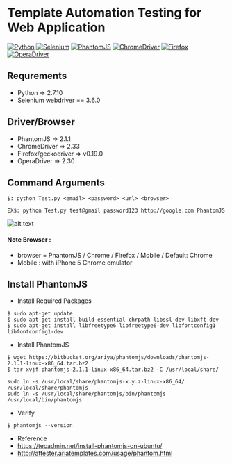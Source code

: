 # Template Automation Testing for Web Application

[![Python](https://img.shields.io/badge/Python-2.7.10-lightgrey.svg)](https://www.python.org/)
[![Selenium](https://img.shields.io/badge/selenium-3.6.0-lightgrey.svg)](http://www.seleniumhq.org/)
[![PhantomJS](https://img.shields.io/badge/PhantomJS-2.1.1-lightgrey.svg)](http://phantomjs.org/)
[![ChromeDriver](https://img.shields.io/badge/ChromeDriver-2.33-lightgrey.svg)](https://sites.google.com/a/chromium.org/chromedriver/)
[![Firefox](https://img.shields.io/badge/geckodriver-v0.19.0-lightgrey.svg)](https://github.com/mozilla/geckodriver/releases)
[![OperaDriver](https://img.shields.io/badge/OperaDriver-2.30-lightgrey.svg)](https://github.com/operasoftware/operachromiumdriver/releases)


## Requrements
- Python => 2.7.10
- Selenium webdriver == 3.6.0

## Driver/Browser
- PhantomJS => 2.1.1
- ChromeDriver => 2.33
- Firefox/geckodriver => v0.19.0
- OperaDriver => 2.30

## Command Arguments
```
$: python Test.py <email> <password> <url> <browser>
```
```
EX$: python Test.py test@gmail password123 http://google.com PhantomJS
```

![alt text](https://github.com/damarmustikoaji/seleniumwebdriver/blob/master/run.gif "Command Arguments")


#### Note Browser :
- browser = PhantomJS / Chrome / Firefox / Mobile / Default: Chrome
- Mobile : with iPhone 5 Chrome emulator

## Install PhantomJS
- Install Required Packages
```
$ sudo apt-get update
$ sudo apt-get install build-essential chrpath libssl-dev libxft-dev
$ sudo apt-get install libfreetype6 libfreetype6-dev libfontconfig1 libfontconfig1-dev
```
- Install PhantomJS
```
$ wget https://bitbucket.org/ariya/phantomjs/downloads/phantomjs-2.1.1-linux-x86_64.tar.bz2
$ tar xvjf phantomjs-2.1.1-linux-x86_64.tar.bz2 -C /usr/local/share/
```

```
sudo ln -s /usr/local/share/phantomjs-x.y.z-linux-x86_64/ /usr/local/share/phantomjs
sudo ln -s /usr/local/share/phantomjs/bin/phantomjs /usr/local/bin/phantomjs
```

- Verify
```
$ phantomjs --version
```
- Reference
- https://tecadmin.net/install-phantomjs-on-ubuntu/
- http://attester.ariatemplates.com/usage/phantom.html
